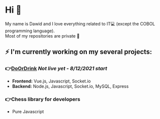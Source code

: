 # Hi 👋
My name is Dawid and I love everything related to IT:computer: (except the COBOL programming language). <br />
Most of my repositories are private :cowboy_hat_face: <br />

## ⚡ I'm currently working on my several projects:<br />

### :point_right:[DoOrDrink](https://doordrink.pl) *Not live yet - **8/12/2021 start***
- **Frontend:** Vue.js, Javascript, Socket.io
- **Backend:** Node.js, Javascript, Socket.io, MySQL, Express<br />

### :point_right:Chess library for developers
- Pure Javascript
